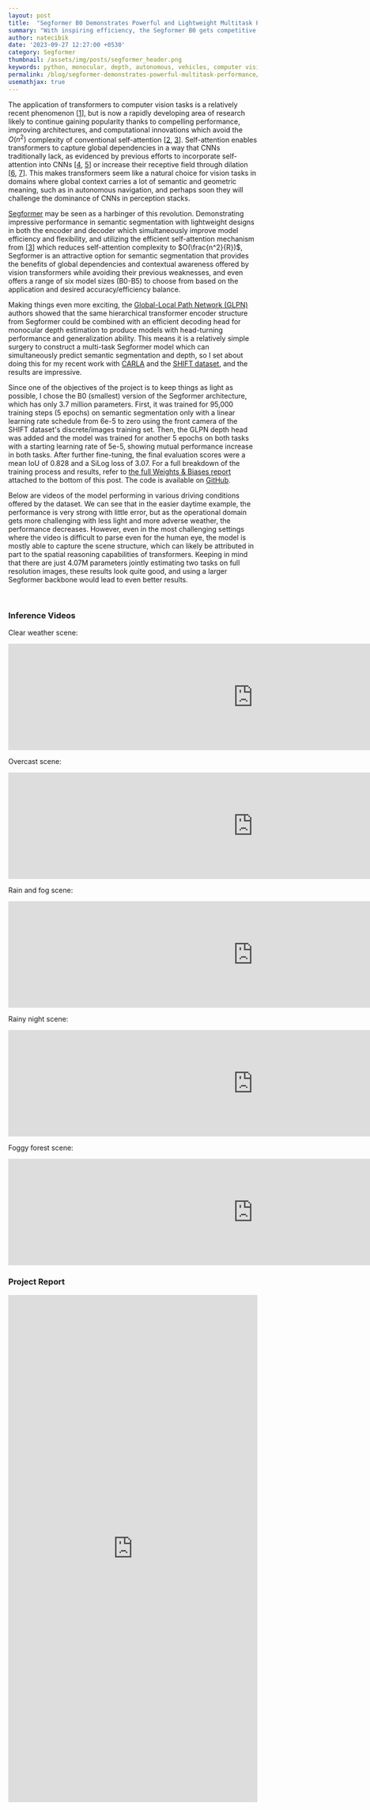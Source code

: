 ```yaml
---
layout: post
title:  "Segformer B0 Demonstrates Powerful and Lightweight Multitask Performance"
summary: "With inspiring efficiency, the Segformer B0 gets competitive scores on joint semantic segmentation and depth estimation."
author: natecibik
date: '2023-09-27 12:27:00 +0530'
category: Segformer
thumbnail: /assets/img/posts/segformer_header.png
keywords: python, monocular, depth, autonomous, vehicles, computer vision, deep learning, machine learning, semantic, segmentation
permalink: /blog/segformer-demonstrates-powerful-multitask-performance/
usemathjax: true
---
```


The application of transformers to computer vision tasks is a relatively recent phenomenon [[1](https://arxiv.org/abs/2010.11929)], but is now a rapidly developing area of research likely to continue gaining popularity thanks to compelling performance, improving architectures, and computational innovations which avoid the $O(n^2)$ complexity of conventional self-attention [[2](https://arxiv.org/abs/2010.04159), [3](https://arxiv.org/abs/2102.12122)]. Self-attention enables transformers to capture global dependencies in a way that CNNs traditionally lack, as evidenced by previous efforts to incorporate self-attention into CNNs [[4](https://arxiv.org/abs/1711.07971), [5](https://arxiv.org/abs/1906.05909)] or increase their receptive field through dilation [[6](https://arxiv.org/abs/1606.00915), [7](https://arxiv.org/abs/1511.07122)]. This makes transformers seem like a natural choice for vision tasks in domains where global context carries a lot of semantic and geometric meaning, such as in autonomous navigation, and perhaps soon they will challenge the dominance of CNNs in perception stacks.

[Segformer](https://arxiv.org/abs/2105.15203) may be seen as a harbinger of this revolution. Demonstrating impressive performance in semantic segmentation with lightweight designs in both the encoder and decoder which simultaneously improve model efficiency and flexibility, and utilizing the efficient self-attention mechanism from [[3](https://arxiv.org/abs/2102.12122)] which reduces self-attention complexity to $O(\frac{n^2}{R})$, Segformer is an attractive option for semantic segmentation that provides the benefits of global dependencies and contextual awareness offered by vision transformers while avoiding their previous weaknesses, and even offers a range of six model sizes (B0-B5) to choose from based on the application and desired accuracy/efficiency balance.

Making things even more exciting, the [Global-Local Path Network (GLPN)](https://arxiv.org/abs/2201.07436) authors showed that the same hierarchical transformer encoder structure from Segformer could be combined with an efficient decoding head for monocular depth estimation to produce models with head-turning performance and generalization ability. This means it is a relatively simple surgery to construct a multi-task Segformer model which can simultaneously predict semantic segmentation and depth, so I set about doing this for my recent work with [CARLA](https://carla.org/) and the [SHIFT dataset](https://www.vis.xyz/shift/), and the results are impressive.

Since one of the objectives of the project is to keep things as light as possible, I chose the B0 (smallest) version of the Segformer architecture, which has only 3.7 million parameters. First, it was trained for 95,000 training steps (5 epochs) on semantic segmentation only with a linear learning rate schedule from 6e-5 to zero using the front camera of the SHIFT dataset's discrete/images training set. Then, the GLPN depth head was added and the model was trained for another 5 epochs on both tasks with a starting learning rate of 5e-5, showing mutual performance increase in both tasks. After further fine-tuning, the final evaluation scores were a mean IoU of 0.828 and a SiLog loss of 3.07. For a full breakdown of the training process and results, refer to [the full Weights & Biases report](https://api.wandb.ai/links/indezera/4ua2bsyk) attached to the bottom of this post. The code is available on [GitHub](https://github.com/FoamoftheSea/shift-experiments/tree/main). 

Below are videos of the model performing in various driving conditions offered by the dataset. We can see that in the easier daytime example, the performance is very strong with little error, but as the operational domain gets more challenging with less light and more adverse weather, the performance decreases. However, even in the most challenging settings where the video is difficult to parse even for the human eye, the model is mostly able to capture the scene structure, which can likely be attributed in part to the spatial reasoning capabilities of transformers. Keeping in mind that there are just 4.07M parameters jointly estimating two tasks on full resolution images, these results look quite good, and using a larger Segformer backbone would lead to even better results.

<br>

### Inference Videos

Clear weather scene:
<iframe width="990" height="215" src="https://www.youtube.com/embed/iRfZT7b_aCk?si=0NEMHqftfHIVOKK2&amp;showinfo=0" title="YouTube video player" frameborder="0" allow="accelerometer; autoplay; clipboard-write; encrypted-media; gyroscope; picture-in-picture; web-share" allowfullscreen></iframe>

Overcast scene:
<iframe width="990" height="215" src="https://www.youtube.com/embed/7wUZuGNklXY?si=Q-6Whm7jbTfOtQQR&amp;showinfo=0" title="YouTube video player" frameborder="0" allow="accelerometer; autoplay; clipboard-write; encrypted-media; gyroscope; picture-in-picture; web-share" allowfullscreen></iframe>

Rain and fog scene:
<iframe width="990" height="215" src="https://www.youtube.com/embed/NtfpmOUL82U?si=9573pGseSJJVbfhZ&amp;showinfo=0" title="YouTube video player" frameborder="0" allow="accelerometer; autoplay; clipboard-write; encrypted-media; gyroscope; picture-in-picture; web-share" allowfullscreen></iframe>

Rainy night scene:
<iframe width="990" height="215" src="https://www.youtube.com/embed/6N5GgZJ9rRw?si=Ui6VoIDhZQt_VeqA&amp;showinfo=0" title="YouTube video player" frameborder="0" allow="accelerometer; autoplay; clipboard-write; encrypted-media; gyroscope; picture-in-picture; web-share" allowfullscreen></iframe>

Foggy forest scene:
<iframe width="990" height="215" src="https://www.youtube.com/embed/SJy6R6_cS3Q?si=w1dPkYxdXcBZsPgD&amp;showinfo=0" title="YouTube video player" frameborder="0" allow="accelerometer; autoplay; clipboard-write; encrypted-media; gyroscope; picture-in-picture; web-share" allowfullscreen></iframe>

<br>

### Project Report

<iframe src="https://wandb.ai/indezera/shift-segformer/reports/SHIFT-Multitask-Segformer--Vmlldzo1NTE3MzU3" style="border:none;height:1024px;width:100%"></iframe>